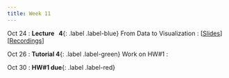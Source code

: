 ```yaml
---
title: Week 11
---
```


Oct 24
: **Lecture &nbsp; 4**{: .label .label-blue} From Data to Visualization
  : [[Slides](https://luminus.nus.edu.sg)] [[Recordings](https://luminus.nus.edu.sg)]

Oct 26
: **Tutorial 4**{: .label .label-green} Work on HW#1
  : [](#) 

Oct 30
: **HW#1 due**{: .label .label-red}
